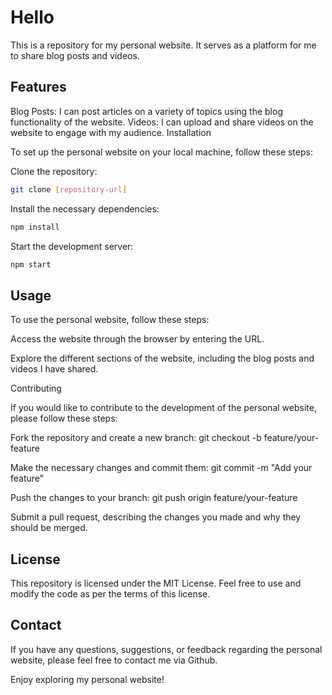 # Hello

This is a repository for my personal website. It serves as a platform for me to share blog posts and videos.

## Features

Blog Posts: I can post articles on a variety of topics using the blog functionality of the website.
Videos: I can upload and share videos on the website to engage with my audience.
Installation

To set up the personal website on your local machine, follow these steps:

Clone the repository:

```bash
git clone [repository-url]
```

Install the necessary dependencies:

```bash
npm install
```

Start the development server:

```bash
npm start
```

## Usage

To use the personal website, follow these steps:

Access the website through the browser by entering the URL.

Explore the different sections of the website, including the blog posts and videos I have shared.

Contributing

If you would like to contribute to the development of the personal website, please follow these steps:

Fork the repository and create a new branch:
git checkout -b feature/your-feature

Make the necessary changes and commit them:
git commit -m "Add your feature"

Push the changes to your branch:
git push origin feature/your-feature

Submit a pull request, describing the changes you made and why they should be merged.

## License

This repository is licensed under the MIT License. Feel free to use and modify the code as per the terms of this license.

## Contact

If you have any questions, suggestions, or feedback regarding the personal website, please feel free to contact me via Github.

Enjoy exploring my personal website!
